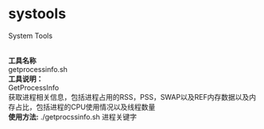 # systools
System Tools

<br>**工具名称** 
<br>getprocessinfo.sh
<br>**工具说明：**
<br>GetProcessInfo
<br>获取进程相关信息，包括进程占用的RSS，PSS，SWAP以及REF内存数据以及内存占比，包括进程的CPU使用情况以及线程数量
<br>**使用方法:**
./getprocssinfo.sh 进程关键字
